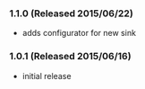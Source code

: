 ### 1.1.0 (Released 2015/06/22)
* adds configurator for new sink

### 1.0.1 (Released 2015/06/16)
* initial release
